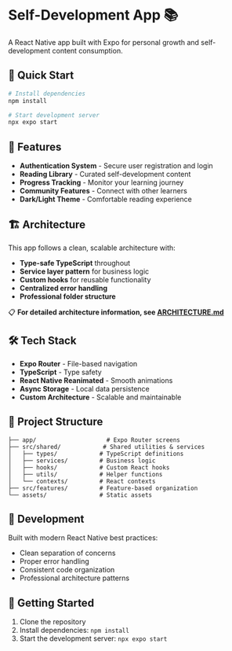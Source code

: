 # Self-Development App 📚

A React Native app built with Expo for personal growth and self-development content consumption.

## 🚀 Quick Start

```bash
# Install dependencies
npm install

# Start development server
npx expo start
```

## 📱 Features

- **Authentication System** - Secure user registration and login
- **Reading Library** - Curated self-development content
- **Progress Tracking** - Monitor your learning journey
- **Community Features** - Connect with other learners
- **Dark/Light Theme** - Comfortable reading experience

## 🏗️ Architecture

This app follows a clean, scalable architecture with:

- **Type-safe TypeScript** throughout
- **Service layer pattern** for business logic
- **Custom hooks** for reusable functionality
- **Centralized error handling**
- **Professional folder structure**

📋 **For detailed architecture information, see [ARCHITECTURE.md](./ARCHITECTURE.md)**

## 🛠️ Tech Stack

- **Expo Router** - File-based navigation
- **TypeScript** - Type safety
- **React Native Reanimated** - Smooth animations
- **Async Storage** - Local data persistence
- **Custom Architecture** - Scalable and maintainable

## 📁 Project Structure

```
├── app/                    # Expo Router screens
├── src/shared/            # Shared utilities & services
│   ├── types/            # TypeScript definitions
│   ├── services/         # Business logic
│   ├── hooks/            # Custom React hooks
│   ├── utils/            # Helper functions
│   └── contexts/         # React contexts
├── src/features/         # Feature-based organization
└── assets/               # Static assets
```

## 🔧 Development

Built with modern React Native best practices:
- Clean separation of concerns
- Proper error handling
- Consistent code organization
- Professional architecture patterns

## 📖 Getting Started

1. Clone the repository
2. Install dependencies: `npm install`
3. Start the development server: `npx expo start`
